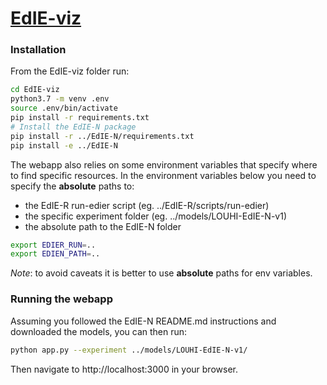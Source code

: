 # [EdIE-viz](http://jekyll.inf.ed.ac.uk/edieviz/)

### Installation

From the EdIE-viz folder run:
```bash
cd EdIE-viz
python3.7 -m venv .env
source .env/bin/activate
pip install -r requirements.txt
# Install the EdIE-N package
pip install -r ../EdIE-N/requirements.txt
pip install -e ../EdIE-N
```

The webapp also relies on some environment variables that specify where to find specific resources.
In the environment variables below you need to specify the **absolute** paths to:

* the EdIE-R run-edier script (eg. ../EdIE-R/scripts/run-edier)
* the specific experiment folder (eg. ../models/LOUHI-EdIE-N-v1)
* the absolute path to the EdIE-N folder

```bash
export EDIER_RUN=..
export EDIEN_PATH=..
```

*Note*: to avoid caveats it is better to use **absolute** paths for env variables.

### Running the webapp

Assuming you followed the EdIE-N README.md instructions and downloaded the models, you can then run:

```bash
python app.py --experiment ../models/LOUHI-EdIE-N-v1/
```

Then navigate to http://localhost:3000 in your browser.
